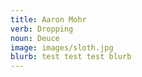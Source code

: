 ```yaml
---
title: Aaron Mohr
verb: Dropping
noun: Deuce
image: images/sloth.jpg
blurb: test test test blurb
---
```


